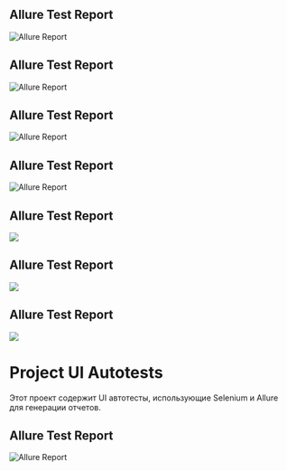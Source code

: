 ## Allure Test Report
![Allure Report](https://verapoart.github.io/ui_autotests/)
## Allure Test Report
![Allure Report](https://verapoart.github.io/ui_autotests/)
## Allure Test Report
![Allure Report](https://verapoart.github.io/ui_autotests/)
## Allure Test Report
![Allure Report](https://verapoart.github.io/ui_autotests/)
## Allure Test Report
![](https://verapoart.github.io/ui_autotests/)
## Allure Test Report
![](https://verapoart.github.io/ui_autotests/)
## Allure Test Report
![](https://verapoart.github.io/ui_autotests/)
# Project UI Autotests

Этот проект содержит UI автотесты, использующие Selenium и Allure для генерации отчетов.

## Allure Test Report

![Allure Report](https://verapoart.github.io/ui_autotests/)
